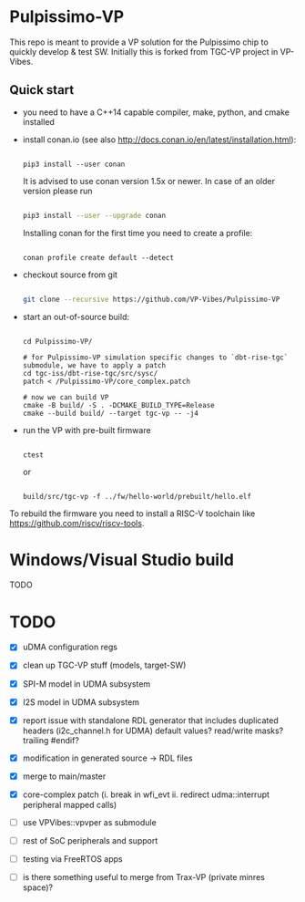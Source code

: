 # Pulpissimo-VP
This repo is meant to provide a VP solution for the Pulpissimo chip to quickly develop &amp; test SW.
Initially this is forked from TGC-VP project in VP-Vibes.

## Quick start

* you need to have a C++14 capable compiler, make, python, and cmake installed

* install conan.io (see also http://docs.conan.io/en/latest/installation.html):
  
  ```

  pip3 install --user conan

  ```
  
  It is advised to use conan version 1.5x or newer. In case of an older version please run
  
  ```sh

  pip3 install --user --upgrade conan

  ``` 
  
  Installing conan for the first time you need to create a profile:
  
  ```
  
  conan profile create default --detect
  
  ```
  
* checkout source from git

  ```sh

  git clone --recursive https://github.com/VP-Vibes/Pulpissimo-VP

  ``` 

* start an out-of-source build:
  
  ```

  cd Pulpissimo-VP/
  
  # for Pulpissimo-VP simulation specific changes to `dbt-rise-tgc` submodule, we have to apply a patch
  cd tgc-iss/dbt-rise-tgc/src/sysc/
  patch < /Pulpissimo-VP/core_complex.patch

  # now we can build VP
  cmake -B build/ -S . -DCMAKE_BUILD_TYPE=Release
  cmake --build build/ --target tgc-vp -- -j4

  ```
  
* run the VP with pre-built firmware

  ```

  ctest

  ```

  or

  ```

  build/src/tgc-vp -f ../fw/hello-world/prebuilt/hello.elf 

  ```
  
To rebuild the firmware you need to install a RISC-V toolchain like https://github.com/riscv/riscv-tools.

# Windows/Visual Studio build
TODO

# TODO
- [x] uDMA configuration regs 
- [x] clean up TGC-VP stuff (models, target-SW)
- [x] SPI-M model in UDMA subsystem
- [x] I2S model in UDMA subsystem
- [x] report issue with standalone RDL generator that includes duplicated headers (i2c_channel.h for UDMA)
      default values? read/write masks?
      trailing #endif?
- [x] modification in generated source -> RDL files
- [x] merge to main/master
- [x] core-complex patch (i. break in wfi_evt ii. redirect udma::interrupt peripheral mapped calls)



- [ ] use VPVibes::vpvper as submodule
- [ ] rest of SoC peripherals and support
- [ ] testing via FreeRTOS apps

- [ ] is there something useful to merge from Trax-VP (private minres space)?
